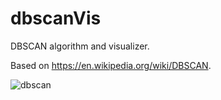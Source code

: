 # dbscanVis
DBSCAN algorithm and visualizer.

Based on https://en.wikipedia.org/wiki/DBSCAN.

![dbscan](http://mwdchang.github.io/images/dbscan.png "DBSCAN")
